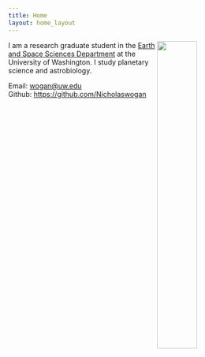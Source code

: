 ```yaml
---
title: Home
layout: home_layout
---
```

<!-- <img src="{{ 'images/Kbasin.jpg' | absolute_url }}" alt="{{ page.title | default: site.title | default: site.github.repository_name }}" class="project-name" style="margin-left: auto;margin-right: auto;display: block;width:100%;max-width:1200px;" /> -->
<div>
    <img src="{{ 'images/bio_im.jpg' | absolute_url }}" style="float:right;width:40%">
</div>

I am a research graduate student in the [Earth and Space Sciences Department](https://www.ess.washington.edu/) at the University of Washington. I study planetary science and astrobiology.

Email: wogan@uw.edu\
Github: https://github.com/Nicholaswogan
